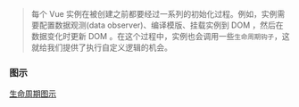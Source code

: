 > 每个 Vue 实例在被创建之前都要经过一系列的初始化过程。例如，实例需要配置数据观测(data observer)、编译模版、挂载实例到 DOM ，然后在数据变化时更新 DOM 。在这个过程中，实例也会调用一些`生命周期钩子`，这就给我们提供了执行自定义逻辑的机会。

### 图示
[生命周期图示](https://cn.vuejs.org/images/lifecycle.png)

